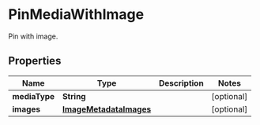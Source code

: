 

# PinMediaWithImage

Pin with image.

## Properties

Name | Type | Description | Notes
------------ | ------------- | ------------- | -------------
**mediaType** | **String** |  |  [optional]
**images** | [**ImageMetadataImages**](ImageMetadataImages.md) |  |  [optional]



